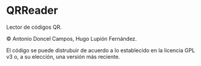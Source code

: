 QRReader
======

Lector de códigos QR.

© Antonio Doncel Campos, Hugo Lupión Fernández.

El código se puede distrubuir de acuerdo a lo establecido en la licencia GPL v3 o, a su elección, una versión más reciente.